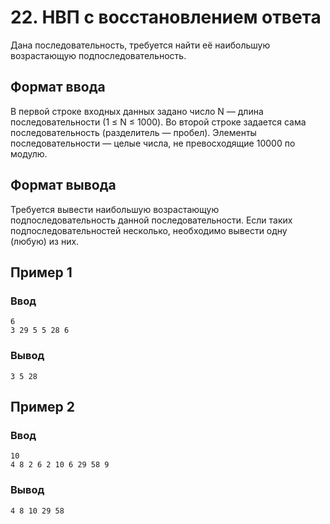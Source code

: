 # 22. НВП с восстановлением ответа

Дана последовательность, требуется найти её наибольшую возрастающую подпоследовательность.

## Формат ввода

В первой строке входных данных задано число N — длина последовательности (1 ≤ N ≤ 1000). Во второй строке задается сама
последовательность (разделитель — пробел). Элементы последовательности — целые числа, не превосходящие 10000 по модулю.

## Формат вывода

Требуется вывести наибольшую возрастающую подпоследовательность данной последовательности. Если таких
подпоследовательностей несколько, необходимо вывести одну (любую) из них.

## Пример 1

### Ввод

    6
    3 29 5 5 28 6

### Вывод

    3 5 28

## Пример 2

### Ввод

    10
    4 8 2 6 2 10 6 29 58 9

### Вывод

    4 8 10 29 58 


